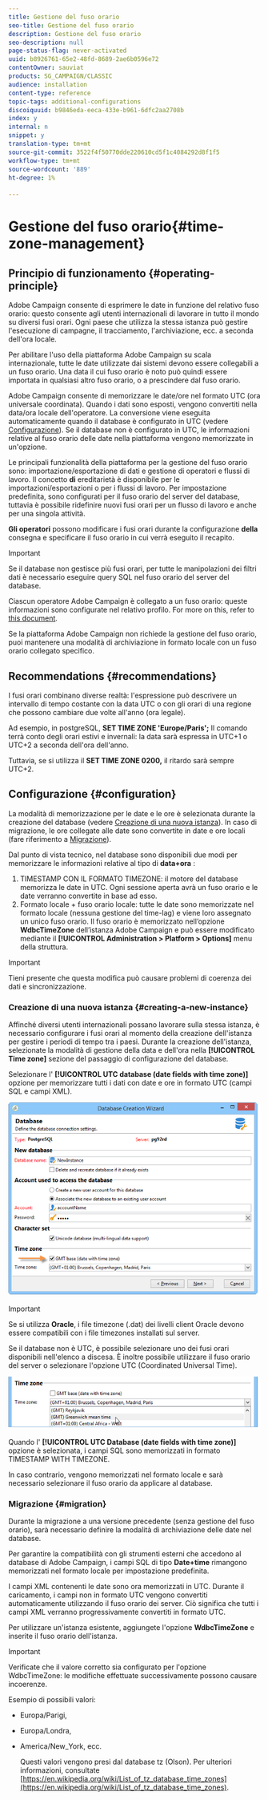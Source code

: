 ```yaml
---
title: Gestione del fuso orario
seo-title: Gestione del fuso orario
description: Gestione del fuso orario
seo-description: null
page-status-flag: never-activated
uuid: b8926761-65e2-48fd-8689-2ae6b0596e72
contentOwner: sauviat
products: SG_CAMPAIGN/CLASSIC
audience: installation
content-type: reference
topic-tags: additional-configurations
discoiquuid: b9846eda-eeca-433e-b961-6dfc2aa2708b
index: y
internal: n
snippet: y
translation-type: tm+mt
source-git-commit: 3522f4f50770dde220610cd5f1c4084292d8f1f5
workflow-type: tm+mt
source-wordcount: '889'
ht-degree: 1%

---
```



# Gestione del fuso orario{#time-zone-management}

## Principio di funzionamento {#operating-principle}

Adobe Campaign consente di esprimere le date in funzione del relativo fuso orario: questo consente agli utenti internazionali di lavorare in tutto il mondo su diversi fusi orari. Ogni paese che utilizza la stessa istanza può gestire l&#39;esecuzione di campagne, il tracciamento, l&#39;archiviazione, ecc. a seconda dell&#39;ora locale.

Per abilitare l&#39;uso della piattaforma Adobe Campaign su scala internazionale, tutte le date utilizzate dai sistemi devono essere collegabili a un fuso orario. Una data il cui fuso orario è noto può quindi essere importata in qualsiasi altro fuso orario, o a prescindere dal fuso orario.

Adobe Campaign consente di memorizzare le date/ore nel formato UTC (ora universale coordinata). Quando i dati sono esposti, vengono convertiti nella data/ora locale dell&#39;operatore. La conversione viene eseguita automaticamente quando il database è configurato in UTC (vedere [Configurazione](#configuration)). Se il database non è configurato in UTC, le informazioni relative al fuso orario delle date nella piattaforma vengono memorizzate in un&#39;opzione.

Le principali funzionalità della piattaforma per la gestione del fuso orario sono: importazione/esportazione di dati e gestione di operatori e flussi di lavoro. Il concetto **di** ereditarietà è disponibile per le importazioni/esportazioni o per i flussi di lavoro. Per impostazione predefinita, sono configurati per il fuso orario del server del database, tuttavia è possibile ridefinire nuovi fusi orari per un flusso di lavoro e anche per una singola attività.

**Gli operatori** possono modificare i fusi orari durante la configurazione **della** consegna e specificare il fuso orario in cui verrà eseguito il recapito.

>[!IMPORTANT]
>
>Se il database non gestisce più fusi orari, per tutte le manipolazioni dei filtri dati è necessario eseguire query SQL nel fuso orario del server del database.

Ciascun operatore Adobe Campaign è collegato a un fuso orario: queste informazioni sono configurate nel relativo profilo. For more on this, refer to [this document](../../platform/using/access-management.md).

Se la piattaforma Adobe Campaign non richiede la gestione del fuso orario, puoi mantenere una modalità di archiviazione in formato locale con un fuso orario collegato specifico.

## Recommendations {#recommendations}

I fusi orari combinano diverse realtà: l&#39;espressione può descrivere un intervallo di tempo costante con la data UTC o con gli orari di una regione che possono cambiare due volte all&#39;anno (ora legale).

Ad esempio, in postgreSQL, **SET TIME ZONE &#39;Europe/Paris&#39;;** Il comando terrà conto degli orari estivi e invernali: la data sarà espressa in UTC+1 o UTC+2 a seconda dell&#39;ora dell&#39;anno.

Tuttavia, se si utilizza il **SET TIME ZONE 0200,** il ritardo sarà sempre UTC+2.

## Configurazione {#configuration}

La modalità di memorizzazione per le date e le ore è selezionata durante la creazione del database (vedere [Creazione di una nuova istanza](#creating-a-new-instance)). In caso di migrazione, le ore collegate alle date sono convertite in date e ore locali (fare riferimento a [Migrazione](#migration)).

Dal punto di vista tecnico, nel database sono disponibili due modi per memorizzare le informazioni relative al tipo di **data+ora** :

1. TIMESTAMP CON IL FORMATO TIMEZONE: il motore del database memorizza le date in UTC. Ogni sessione aperta avrà un fuso orario e le date verranno convertite in base ad esso.
1. Formato locale + fuso orario locale: tutte le date sono memorizzate nel formato locale (nessuna gestione del time-lag) e viene loro assegnato un unico fuso orario. Il fuso orario è memorizzato nell’opzione **WdbcTimeZone** dell’istanza Adobe Campaign e può essere modificato mediante il **[!UICONTROL Administration > Platform > Options]** menu della struttura.

>[!IMPORTANT]
>
>Tieni presente che questa modifica può causare problemi di coerenza dei dati e sincronizzazione.

### Creazione di una nuova istanza {#creating-a-new-instance}

Affinché diversi utenti internazionali possano lavorare sulla stessa istanza, è necessario configurare i fusi orari al momento della creazione dell&#39;istanza per gestire i periodi di tempo tra i paesi. Durante la creazione dell&#39;istanza, selezionate la modalità di gestione della data e dell&#39;ora nella **[!UICONTROL Time zone]** sezione del passaggio di configurazione del database.

Selezionare l&#39; **[!UICONTROL UTC database (date fields with time zone)]** opzione per memorizzare tutti i dati con date e ore in formato UTC (campi SQL e campi XML).

![](assets/install_wz_select_utc_option.png)

>[!IMPORTANT]
>
>Se si utilizza **Oracle**, i file timezone (.dat) dei livelli client Oracle devono essere compatibili con i file timezones installati sul server.

Se il database non è UTC, è possibile selezionare uno dei fusi orari disponibili nell&#39;elenco a discesa. È inoltre possibile utilizzare il fuso orario del server o selezionare l&#39;opzione UTC (Coordinated Universal Time).

![](assets/install_wz_unselect_utc_option.png)

Quando l&#39; **[!UICONTROL UTC Database (date fields with time zone)]** opzione è selezionata, i campi SQL sono memorizzati in formato TIMESTAMP WITH TIMEZONE.

In caso contrario, vengono memorizzati nel formato locale e sarà necessario selezionare il fuso orario da applicare al database.

### Migrazione {#migration}

Durante la migrazione a una versione precedente (senza gestione del fuso orario), sarà necessario definire la modalità di archiviazione delle date nel database.

Per garantire la compatibilità con gli strumenti esterni che accedono al database di Adobe Campaign, i campi SQL di tipo **Date+time** rimangono memorizzati nel formato locale per impostazione predefinita.

I campi XML contenenti le date sono ora memorizzati in UTC. Durante il caricamento, i campi non in formato UTC vengono convertiti automaticamente utilizzando il fuso orario dei server. Ciò significa che tutti i campi XML verranno progressivamente convertiti in formato UTC.

Per utilizzare un&#39;istanza esistente, aggiungete l&#39;opzione **WdbcTimeZone** e inserite il fuso orario dell&#39;istanza.

>[!IMPORTANT]
>
>Verificate che il valore corretto sia configurato per l&#39;opzione WdbcTimeZone: le modifiche effettuate successivamente possono causare incoerenze.

Esempio di possibili valori:

* Europa/Parigi,
* Europa/Londra,
* America/New_York, ecc.

   Questi valori vengono presi dal database tz (Olson). Per ulteriori informazioni, consultate [https://en.wikipedia.org/wiki/List_of_tz_database_time_zones](https://en.wikipedia.org/wiki/List_of_tz_database_time_zones).

